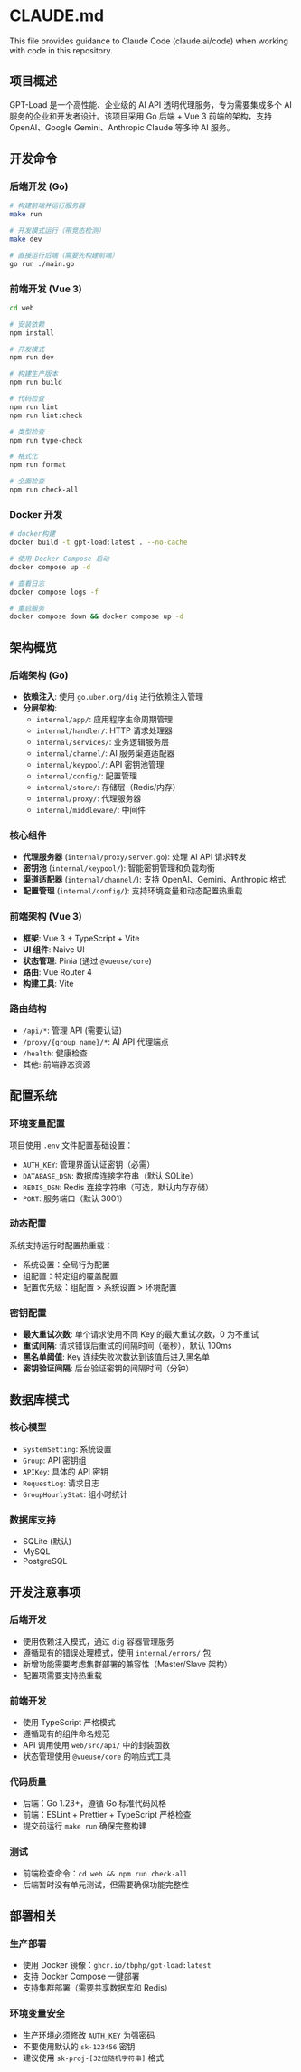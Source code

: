 # CLAUDE.md

This file provides guidance to Claude Code (claude.ai/code) when working with code in this repository.

## 项目概述

GPT-Load 是一个高性能、企业级的 AI API 透明代理服务，专为需要集成多个 AI 服务的企业和开发者设计。该项目采用 Go 后端 + Vue 3 前端的架构，支持 OpenAI、Google Gemini、Anthropic Claude 等多种 AI 服务。

## 开发命令

### 后端开发 (Go)

```bash
# 构建前端并运行服务器
make run

# 开发模式运行（带竞态检测）
make dev

# 直接运行后端（需要先构建前端）
go run ./main.go
```

### 前端开发 (Vue 3)

```bash
cd web

# 安装依赖
npm install

# 开发模式
npm run dev

# 构建生产版本
npm run build

# 代码检查
npm run lint
npm run lint:check

# 类型检查
npm run type-check

# 格式化
npm run format

# 全面检查
npm run check-all
```

### Docker 开发

```bash
# docker构建
docker build -t gpt-load:latest . --no-cache

# 使用 Docker Compose 启动
docker compose up -d

# 查看日志
docker compose logs -f

# 重启服务
docker compose down && docker compose up -d
```

## 架构概览

### 后端架构 (Go)

- **依赖注入**: 使用 `go.uber.org/dig` 进行依赖注入管理
- **分层架构**:
  - `internal/app/`: 应用程序生命周期管理
  - `internal/handler/`: HTTP 请求处理器
  - `internal/services/`: 业务逻辑服务层
  - `internal/channel/`: AI 服务渠道适配器
  - `internal/keypool/`: API 密钥池管理
  - `internal/config/`: 配置管理
  - `internal/store/`: 存储层（Redis/内存）
  - `internal/proxy/`: 代理服务器
  - `internal/middleware/`: 中间件

### 核心组件

- **代理服务器** (`internal/proxy/server.go`): 处理 AI API 请求转发
- **密钥池** (`internal/keypool/`): 智能密钥管理和负载均衡
- **渠道适配器** (`internal/channel/`): 支持 OpenAI、Gemini、Anthropic 格式
- **配置管理** (`internal/config/`): 支持环境变量和动态配置热重载

### 前端架构 (Vue 3)

- **框架**: Vue 3 + TypeScript + Vite
- **UI 组件**: Naive UI
- **状态管理**: Pinia (通过 `@vueuse/core`)
- **路由**: Vue Router 4
- **构建工具**: Vite

### 路由结构

- `/api/*`: 管理 API (需要认证)
- `/proxy/{group_name}/*`: AI API 代理端点
- `/health`: 健康检查
- 其他: 前端静态资源

## 配置系统

### 环境变量配置

项目使用 `.env` 文件配置基础设置：

- `AUTH_KEY`: 管理界面认证密钥（必需）
- `DATABASE_DSN`: 数据库连接字符串（默认 SQLite）
- `REDIS_DSN`: Redis 连接字符串（可选，默认内存存储）
- `PORT`: 服务端口（默认 3001）

### 动态配置

系统支持运行时配置热重载：

- 系统设置：全局行为配置
- 组配置：特定组的覆盖配置
- 配置优先级：组配置 > 系统设置 > 环境配置

### 密钥配置

- **最大重试次数**: 单个请求使用不同 Key 的最大重试次数，0 为不重试
- **重试间隔**: 请求错误后重试的间隔时间（毫秒），默认 100ms
- **黑名单阈值**: Key 连续失败次数达到该值后进入黑名单
- **密钥验证间隔**: 后台验证密钥的间隔时间（分钟）

## 数据库模式

### 核心模型

- `SystemSetting`: 系统设置
- `Group`: API 密钥组
- `APIKey`: 具体的 API 密钥
- `RequestLog`: 请求日志
- `GroupHourlyStat`: 组小时统计

### 数据库支持

- SQLite (默认)
- MySQL
- PostgreSQL

## 开发注意事项

### 后端开发

- 使用依赖注入模式，通过 `dig` 容器管理服务
- 遵循现有的错误处理模式，使用 `internal/errors/` 包
- 新增功能需要考虑集群部署的兼容性（Master/Slave 架构）
- 配置项需要支持热重载

### 前端开发

- 使用 TypeScript 严格模式
- 遵循现有的组件命名规范
- API 调用使用 `web/src/api/` 中的封装函数
- 状态管理使用 `@vueuse/core` 的响应式工具

### 代码质量

- 后端：Go 1.23+，遵循 Go 标准代码风格
- 前端：ESLint + Prettier + TypeScript 严格检查
- 提交前运行 `make run` 确保完整构建

### 测试

- 前端检查命令：`cd web && npm run check-all`
- 后端暂时没有单元测试，但需要确保功能完整性

## 部署相关

### 生产部署

- 使用 Docker 镜像：`ghcr.io/tbphp/gpt-load:latest`
- 支持 Docker Compose 一键部署
- 支持集群部署（需要共享数据库和 Redis）

### 环境变量安全

- 生产环境必须修改 `AUTH_KEY` 为强密码
- 不要使用默认的 `sk-123456` 密钥
- 建议使用 `sk-proj-[32位随机字符串]` 格式
